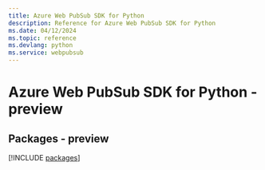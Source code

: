 ```yaml
---
title: Azure Web PubSub SDK for Python
description: Reference for Azure Web PubSub SDK for Python
ms.date: 04/12/2024
ms.topic: reference
ms.devlang: python
ms.service: webpubsub
---
```

# Azure Web PubSub SDK for Python - preview
## Packages - preview
[!INCLUDE [packages](web-pubsub-index.md)]